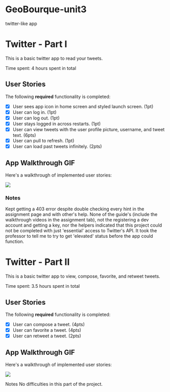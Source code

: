 # GeoBourque-unit3
twitter-like app

# Twitter - Part I

This is a basic twitter app to read your tweets.

Time spent: 4 hours spent in total

## User Stories

The following **required** functionality is completed:

- [X] User sees app icon in home screen and styled launch screen. (1pt)
- [X] User can log in. (1pt)
- [X] User can log out. (1pt)
- [X] User stays logged in across restarts. (1pt)
- [X] User can view tweets with the user profile picture, username, and tweet text. (6pts)
- [X] User can pull to refresh. (1pt)
- [X] User can load past tweets infinitely. (2pts)

## App Walkthrough GIF

Here's a walkthrough of implemented user stories:

![](https://github.com/bourky/GeoBourque-unit3/commit/8f4992aef488502191d80e711ebdd9b6a7522f71)

### Notes
Kept getting a 403 error despite double checking every hint in the assignment page and with other's help. None of the guide's (include the walkthrough videos in the assignment tab), not the registering a dev account and getting a key, nor the helpers indicated that this project could not be completed with just 'essential' access to Twitter's API. It took the professor to tell me to try to get 'elevated' status before the app could function.


# Twitter - Part II

This is a basic twitter app to view, compose, favorite, and retweet tweets.

Time spent: 3.5 hours spent in total

## User Stories

The following **required** functionality is completed:

- [X] User can compose a tweet. (4pts)
- [X] User can favorite a tweet. (4pts)
- [X] User can retweet a tweet. (2pts)

## App Walkthrough GIF

Here's a walkthrough of implemented user stories:

![](https://github.com/bourky/GeoBourque-unit3/blob/main/Screen_Recording_2022-09-24_at_7_03_59_PM_AdobeExpress.gif)

Notes
No difficulties in this part of the project.
